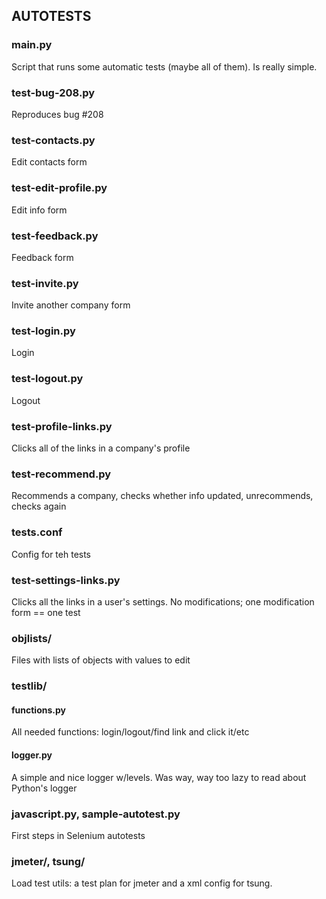 AUTOTESTS
---------

### main.py
Script that runs some automatic tests (maybe all of them). Is really simple.

### test-bug-208.py
Reproduces bug #208 

### test-contacts.py
Edit contacts form

### test-edit-profile.py
Edit info form

### test-feedback.py
Feedback form

### test-invite.py
Invite another company form

### test-login.py
Login

### test-logout.py
Logout

### test-profile-links.py
Clicks all of the links in a company's profile

### test-recommend.py
Recommends a company, checks whether info updated, unrecommends, checks again

### tests.conf
Config for teh tests

### test-settings-links.py
Clicks all the links in a user's settings. No modifications; one modification form == one test

### objlists/
Files with lists of objects with values to edit

### testlib/
#### functions.py
All needed functions: login/logout/find link and click it/etc
#### logger.py
A simple and nice logger w/levels. Was way, way too lazy to read about Python's logger

### javascript.py, sample-autotest.py
First steps in Selenium autotests

### jmeter/, tsung/
Load test utils: a test plan for jmeter and a xml config for tsung.
